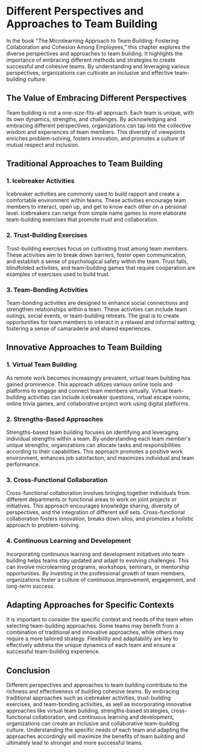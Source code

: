 Different Perspectives and Approaches to Team Building
===============================================================

In the book "The Microlearning Approach to Team Building: Fostering Collaboration and Cohesion Among Employees," this chapter explores the diverse perspectives and approaches to team building. It highlights the importance of embracing different methods and strategies to create successful and cohesive teams. By understanding and leveraging various perspectives, organizations can cultivate an inclusive and effective team-building culture.

The Value of Embracing Different Perspectives
---------------------------------------------

Team building is not a one-size-fits-all approach. Each team is unique, with its own dynamics, strengths, and challenges. By acknowledging and embracing different perspectives, organizations can tap into the collective wisdom and experiences of team members. This diversity of viewpoints enriches problem-solving, fosters innovation, and promotes a culture of mutual respect and inclusion.

Traditional Approaches to Team Building
---------------------------------------

### 1. Icebreaker Activities

Icebreaker activities are commonly used to build rapport and create a comfortable environment within teams. These activities encourage team members to interact, open up, and get to know each other on a personal level. Icebreakers can range from simple name games to more elaborate team-building exercises that promote trust and collaboration.

### 2. Trust-Building Exercises

Trust-building exercises focus on cultivating trust among team members. These activities aim to break down barriers, foster open communication, and establish a sense of psychological safety within the team. Trust falls, blindfolded activities, and team-building games that require cooperation are examples of exercises used to build trust.

### 3. Team-Bonding Activities

Team-bonding activities are designed to enhance social connections and strengthen relationships within a team. These activities can include team outings, social events, or team-building retreats. The goal is to create opportunities for team members to interact in a relaxed and informal setting, fostering a sense of camaraderie and shared experiences.

Innovative Approaches to Team Building
--------------------------------------

### 1. Virtual Team Building

As remote work becomes increasingly prevalent, virtual team building has gained prominence. This approach utilizes various online tools and platforms to engage and connect team members virtually. Virtual team-building activities can include icebreaker questions, virtual escape rooms, online trivia games, and collaborative project work using digital platforms.

### 2. Strengths-Based Approaches

Strengths-based team building focuses on identifying and leveraging individual strengths within a team. By understanding each team member's unique strengths, organizations can allocate tasks and responsibilities according to their capabilities. This approach promotes a positive work environment, enhances job satisfaction, and maximizes individual and team performance.

### 3. Cross-Functional Collaboration

Cross-functional collaboration involves bringing together individuals from different departments or functional areas to work on joint projects or initiatives. This approach encourages knowledge sharing, diversity of perspectives, and the integration of different skill sets. Cross-functional collaboration fosters innovation, breaks down silos, and promotes a holistic approach to problem-solving.

### 4. Continuous Learning and Development

Incorporating continuous learning and development initiatives into team building helps teams stay updated and adapt to evolving challenges. This can involve microlearning programs, workshops, seminars, or mentorship opportunities. By investing in the professional growth of team members, organizations foster a culture of continuous improvement, engagement, and long-term success.

Adapting Approaches for Specific Contexts
-----------------------------------------

It is important to consider the specific context and needs of the team when selecting team-building approaches. Some teams may benefit from a combination of traditional and innovative approaches, while others may require a more tailored strategy. Flexibility and adaptability are key to effectively address the unique dynamics of each team and ensure a successful team-building experience.

Conclusion
----------

Different perspectives and approaches to team building contribute to the richness and effectiveness of building cohesive teams. By embracing traditional approaches such as icebreaker activities, trust-building exercises, and team-bonding activities, as well as incorporating innovative approaches like virtual team building, strengths-based strategies, cross-functional collaboration, and continuous learning and development, organizations can create an inclusive and collaborative team-building culture. Understanding the specific needs of each team and adapting the approaches accordingly will maximize the benefits of team building and ultimately lead to stronger and more successful teams.
